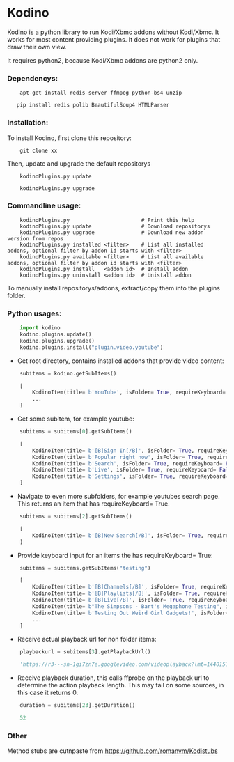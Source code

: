 Kodino
======
Kodino is a python library to run Kodi/Xbmc addons without Kodi/Xbmc.
It works for most content providing plugins. It does not work for plugins that draw their own view.

It requires python2, because Kodi/Xbmc addons are python2 only. 

### Dependencys:
```Shell
    apt-get install redis-server ffmpeg python-bs4 unzip
```
```Shell
   pip install redis polib BeautifulSoup4 HTMLParser
```


### Installation:

To install Kodino, first clone this repository:
```Shell
    git clone xx
```

Then, update and upgrade the default repositorys
```Shell
    kodinoPlugins.py update
```
```Shell
    kodinoPlugins.py upgrade
```


### Commandline usage:
```Shell
    kodinoPlugins.py                       # Print this help
    kodinoPlugins.py update                # Download repositorys
    kodinoPlugins.py upgrade               # Download new addon version from repos
    kodinoPlugins.py installed <filter>    # List all installed addons, optional filter by addon id starts with <filter>
    kodinoPlugins.py available <filter>    # List all available addons, optional filter by addon id starts with <filter>
    kodinoPlugins.py install   <addon id>  # Install addon
    kodinoPlugins.py uninstall <addon id>  # Unistall addon   
```

To manually install repositorys/addons, extract/copy them into the plugins folder.     


### Python usages:
```Python
    import kodino
    kodino.plugins.update()
    kodino.plugins.upgrade()
    kodino.plugins.install("plugin.video.youtube")
```

* Get root directory, contains installed addons that provide video content:
```Python
    subitems = kodino.getSubItems()
```
```Python
    [ 
        KodinoItem(title= b'YouTube', isFolder= True, requireKeyboard= False),
        ... 
    ]
```

* Get some subitem, for example youtube:
```Python
    subitems = subitems[0].getSubItems()
```
```Python
    [
        KodinoItem(title= b'[B]Sign In[/B]', isFolder= True, requireKeyboard= False),
        KodinoItem(title= b'Popular right now', isFolder= True, requireKeyboard= False),
        KodinoItem(title= b'Search', isFolder= True, requireKeyboard= False),
        KodinoItem(title= b'Live', isFolder= True, requireKeyboard= False),
        KodinoItem(title= b'Settings', isFolder= True, requireKeyboard= False)
    ]
```

* Navigate to even more subfolders, for example youtubes search page. This returns an item that has requireKeyboard= True.
```Python
    subitems = subitems[2].getSubItems()
```
```Python
    [
        KodinoItem(title= b'[B]New Search[/B]', isFolder= True, requireKeyboard= True)
    ]
```

* Provide keyboard input for an items the has requireKeyboard= True:
```Python
    subitems = subitems.getSubItems("testing")
```
```Python
    [
        KodinoItem(title= b'[B]Channels[/B]', isFolder= True, requireKeyboard= False),
        KodinoItem(title= b'[B]Playlists[/B]', isFolder= True, requireKeyboard= False),
        KodinoItem(title= b'[B]Live[/B]', isFolder= True, requireKeyboard= False),
        KodinoItem(title= b"The Simpsons - Bart's Megaphone Testing", isFolder= False, requireKeyboard= False),
        KodinoItem(title= b'Testing Out Weird Girl Gadgets!', isFolder= False, requireKeyboard= False),
        ...
    ]
```

* Receive actual playback url for non folder items:
```Python
    playbackurl = subitems[3].getPlaybackUrl()
```
```Python
    'https://r3---sn-1gi7zn7e.googlevideo.com/videoplayback?lmt=1440151299790002&fvip=1&gir=yes&ei=Ui37WprwEMOugQeP26PYCA&requiressl=yes&ip=176.10.116.173&key=yt6&ms=au%2Conr&mv=m&mt=1526410494&id=a02c97b070be950e&mn=sn-1gi7zn7e%2Csn-hpa7znsz&mm=31%2C26&signature=D5789B43DABCD43D313407F8B8A31C9CCA008404.7F71C12E3C947D549CEC07A7DC81838649332A4D&ratebypass=yes&ipbits=0&clen=3363343&initcwndbps=593750&itag=18&pl=19&dur=52.337&source=youtube&expire=1526432178&c=WEB&mime=video%2Fmp4&sparams=clen%2Cdur%2Cei%2Cgir%2Cid%2Cinitcwndbps%2Cip%2Cipbits%2Citag%2Clmt%2Cmime%2Cmm%2Cmn%2Cms%2Cmv%2Cpl%2Cratebypass%2Crequiressl%2Csource%2Cexpire'
```

* Receive playback duration, this calls ffprobe on the playback url to determine the action playback length.
This may fail on some sources, in this case it returns 0. 
```Python
    duration = subitems[23].getDuration()
```
```Python
    52
```

### Other 

Method stubs are cutnpaste from https://github.com/romanvm/Kodistubs 
